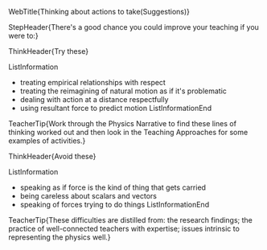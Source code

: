 WebTitle{Thinking about actions to take(Suggestions)}

StepHeader{There's a good chance you could improve your teaching if you were to:}

ThinkHeader{Try these}

ListInformation
- treating empirical relationships with respect
- treating the reimagining of natural motion as if it's problematic
- dealing with action at a distance respectfully
- using resultant force to predict motion
ListInformationEnd

TeacherTip{Work through the Physics Narrative to find these lines of thinking worked out and then look in the Teaching Approaches for some examples of activities.}

ThinkHeader{Avoid these}

ListInformation
- speaking as if force is the kind of thing that gets carried
- being careless about scalars and vectors
- speaking of forces trying to do things
ListInformationEnd

TeacherTip{These difficulties are distilled from: the research findings; the practice of well-connected teachers with expertise; issues intrinsic to representing the physics well.}

